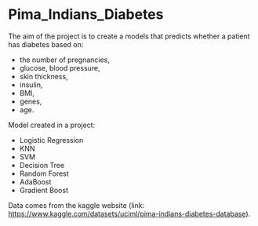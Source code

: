 # Pima_Indians_Diabetes
The aim of the project is to create a models that predicts whether a patient has diabetes based on:
- the number of pregnancies,
- glucose, blood pressure,
- skin thickness,
- insulin,
- BMI,
- genes,
- age.

Model created in a project:
- Logistic Regression
- KNN
- SVM
- Decision Tree
- Random Forest
- AdaBoost
- Gradient Boost

Data comes from the kaggle website (link: https://www.kaggle.com/datasets/uciml/pima-indians-diabetes-database).
